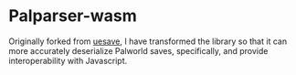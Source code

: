 # Palparser-wasm
Originally forked from [uesave](https://github.com/trumank/uesave-rs), I have transformed the library so that it can more accurately deserialize Palworld saves, specifically, and provide interoperability with Javascript.